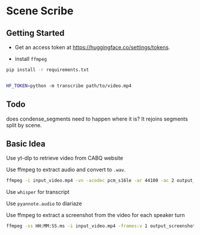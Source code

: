 # Scene Scribe

## Getting Started

* Get an access token at https://huggingface.co/settings/tokens.

* install `ffmpeg`

```bash
pip install -r requirements.txt
```

```bash

HF_TOKEN=python -m transcribe path/to/video.mp4
```

## Todo

does condense_segments need to happen where it is? It rejoins segments split by scene.

## Basic Idea

Use yt-dlp to retrieve video from CABQ website

Use ffmpeg to extract audio and convert to `.wav`.

```bash
ffmpeg -i input_video.mp4 -vn -acodec pcm_s16le -ar 44100 -ac 2 output_audio.wav
```

Use `whisper` for transcript

Use `pyannote.audio` to diariaze

Use ffmpeg to extract a screenshot from the video for each speaker turn

```bash
ffmpeg -ss HH:MM:SS.ms -i input_video.mp4 -frames:v 1 output_screenshot.jpg
```
